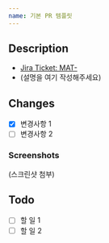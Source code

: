 ```yaml
---
name: 기본 PR 템플릿
---
```


## Description

- [Jira Ticket: MAT-](https://match-day.atlassian.net/browse/MAT-)
- (설명을 여기 작성해주세요)

## Changes

- [x] 변경사항 1
- [ ] 변경사항 2

### Screenshots

(스크린샷 첨부)

## Todo

- [ ] 할 일 1
- [ ] 할 일 2
